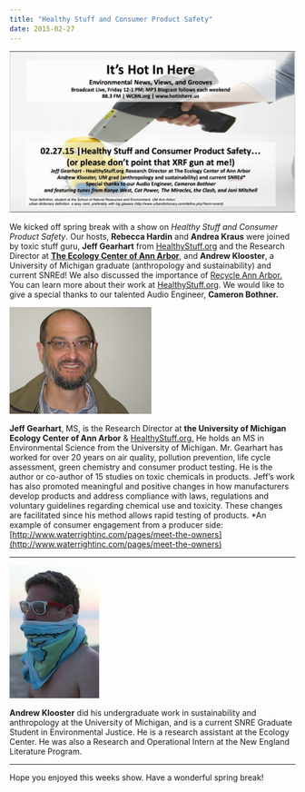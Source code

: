 ```yaml
---
title: "Healthy Stuff and Consumer Product Safety"
date: 2015-02-27
---
```


![Picture](images/6591049_orig1.png)

We kicked off spring break with a show on _Healthy Stuff and Consumer Product Safety_. Our hosts, **Rebecca Hardin** and **Andrea Kraus** were joined by toxic stuff guru, **Jeff Gearhart** from [HealthyStuff.org](http://HealthyStuff.org) and the Research Director at **[The Ecology Center of Ann Arbor](http://www.ecocenter.org)**, and **Andrew Klooster**, a University of Michigan graduate (anthropology and sustainability) and current SNREd! We also discussed the importance of [Recycle Ann Arbor.](http://recycleannarbor.org) You can learn more about their work at [HealthyStuff.org](http://HealthyStuff.org). We would like to give a special thanks to our talented Audio Engineer, **Cameron Bothner.** 

<!--more-->

![Picture](images/66354991.jpg)

**Jeff Gearhart**, MS, is the Research Director at **the University of Michigan Ecology Center of Ann Arbor** & [HealthyStuff.org.](http://HealthyStuff.org) He holds an MS in Environmental Science from the University of Michigan. Mr. Gearhart has worked for over 20 years on air quality, pollution prevention, life cycle assessment, green chemistry and consumer product testing. He is the author or co-author of 15 studies on toxic chemicals in products. Jeff’s work has also promoted meaningful and positive changes in how manufacturers develop products and address compliance with laws, regulations and voluntary guidelines regarding chemical use and toxicity. These changes are facilitated since his method allows rapid testing of products. \*An example of consumer engagement from a producer side: [http://www.waterrightinc.com/pages/meet-the-owners](http://www.waterrightinc.com/pages/meet-the-owners)

* * *

![Picture](images/96419481.jpg)

**Andrew Klooster** did his undergraduate work in sustainability and anthropology at the University of Michigan, and is a current SNRE Graduate Student in Environmental Justice. He is a research assistant at the Ecology Center. He was also a Research and Operational Intern at the New England Literature Program.

* * *

Hope you enjoyed this weeks show. Have a wonderful spring break!
